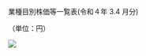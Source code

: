 業種目別株価等一覧表(令和４年 $3.4$ 月分)

（単位：円）

![](https://www.nta.go.jp/tmp/915b787b-7642-4145-971f-0987aa4dcd2b/images/02d2816eacc0220488942186472fc44354e437caf0a7d6f6b97266b0560da4bd.jpg)
